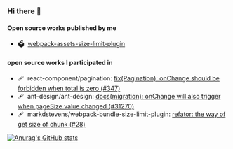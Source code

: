 ### Hi there 👋

#### Open source works published by me
- 🗳️&nbsp;&nbsp;[webpack-assets-size-limit-plugin](https://github.com/TravisChenn1996/webpack-assets-size-limit-plugin)

#### open source works I participated in
- 🩹&nbsp;&nbsp;react-component/pagination: [fix(Pagination): onChange should be forbidden when total is zero (#347)](https://github.com/react-component/pagination/commit/ca84b62517e3447db1c4326dc3e9d7b599615034)
- 🩹&nbsp;&nbsp;ant-design/ant-design: [docs(migration): onChange will also trigger when pageSize value changed (#31270)](https://github.com/ant-design/ant-design/pull/31270/files)
- 🩹&nbsp;&nbsp;markdstevens/webpack-bundle-size-limit-plugin: [refator: the way of get size of chunk (#28)](https://github.com/markdstevens/webpack-bundle-size-limit-plugin/pull/28)

[![Anurag's GitHub stats](https://github-readme-stats.vercel.app/api?username=TravisChenn1996)](https://github.com/anuraghazra/github-readme-stats)


<!--
**TravisChenn1996/TravisChenn1996** is a ✨ _special_ ✨ repository because its `README.md` (this file) appears on your GitHub profile.

Here are some ideas to get you started:

- 🔭 I’m currently working on ...
- 🌱 I’m currently learning ...
- 👯 I’m looking to collaborate on ...
- 🤔 I’m looking for help with ...
- 💬 Ask me about ...
- 📫 How to reach me: ...
- 😄 Pronouns: ...
- ⚡ Fun fact: ...
-->
